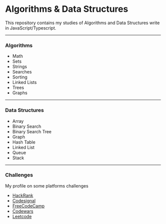 # Algorithms & Data Structures

This repository contains my studies of Algorithms and Data Structures write in JavaScript/Typescript.

---

### Algorithms

* Math
* Sets
* Strings
* Searches
* Sorting
* Linked Lists
* Trees
* Graphs

---

### Data Structures

* Array
* Binary Search  
* Binary Search Tree
* Graph
* Hash Table
* Linked List
* Queue
* Stack

---

### Challenges

My profile on some platforms challenges


- [HackRank](https://www.hackerrank.com/leticiamrosa?hr_r=1https://www.hackerrank.com/leticiamrosa?hr_r=1)
- [Codesignal](https://app.codesignal.com/profile/leticia_m6)
- [FreeCodeCamp](https://www.freecodecamp.org/leticiamonteiro)
- [Codewars](https://www.codewars.com/users/leticiamrosa)
- [Leetcode](https://leetcode.com/leticiamrosa/)
